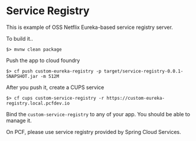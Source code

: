 # Service Registry

This is example of OSS Netflix Eureka-based service registry server.

To build it..

`$> mvnw clean package`

Push the app to cloud foundry

`$> cf push custom-eureka-registry -p target/service-registry-0.0.1-SNAPSHOT.jar -m 512M`


After you push it, create a CUPS service

`$> cf cups custom-service-registry -r https://custom-eureka-registry.local.pcfdev.io`

Bind the `custom-service-registry` to any of your app. You should be able to manage it.

On PCF, please use service registry provided by Spring Cloud Services. 
